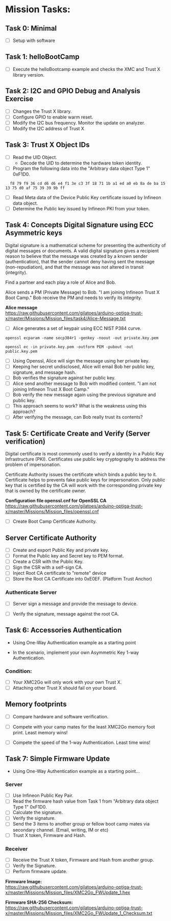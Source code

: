 # Mission Tasks:
## Task 0: Minimal
- [ ]  Setup with software

## Task 1: helloBootCamp
- [ ]  Execute the helloBootcamp example and checks the XMC and Trust X library version.

## Task 2: I2C and GPIO Debug and Analysis Exercise
- [ ]  Changes the Trust X library.
- [ ]  Configure GPIO to enable warm reset.
- [ ]  Modify the I2C bus frequency. Monitor the update on analyzer.
- [ ]  Modify the I2C address of Trust X
## Task 3: Trust X Object IDs
- [ ] Read the UID Object.
  * Decode the UID to determine the hardware token identity.
- [ ] Program the following data into the "Arbitrary data object Type 1" 0xF1D0.
```hash
  f8 79 f9 36 cd d6 d6 e4 f1 3e c3 3f 18 71 1b a1 ed a0 eb 8a de ba 15 13 75 d0 af 75 39 39 9b ff
```
- [ ] Read Meta data of the Device Public Key certificate issued by Infineon data object.
- [ ] Determine the Public key issued by Infineon PKI from your token.

## Task 4: Concepts Digital Signature using ECC Asymmetric keys
Digital signature is a mathematical scheme for presenting the authenticity of digital messages or documents. A valid digital signature gives a recipient reason to believe that the message was created by a known sender (authentication), that the sender cannot deny having sent the message (non-repudiation), and that the message was not altered in transit (integrity).

Find a partner and each play a role of Alice and Bob.

Alice sends a PM (Private Message) to Bob. "I am joining Infineon Trust X Boot Camp."
Bob receive the PM and needs to verify its integrity.

**Alice message**<br/>
https://raw.githubusercontent.com/gilatoes/arduino-optiga-trust-x/master/Missions/Mission_files/task4/Alice-Message.txt

  - [ ] Alice generates a set of keypair using ECC NIST P384 curve.
  ```KeyGen
  openssl ecparam -name secp384r1 -genkey -noout -out private.key.pem

  openssl ec -in private.key.pem -outform PEM -pubout -out public.key.pem
  ```
  - [ ] Using Openssl, Alice will sign the message using her private key.
  - [ ] Keeping her secret undisclosed, Alice will email Bob her public key, signature, and message hash.
  - [ ] Bob verifies the signature against her public key.
  - [ ] Alice send another message to Bob with modified content. "I am not joining Infineon Trust X Boot Camp."
  - [ ] Bob verify the new message again using the previous signature and public key.
  - [ ] This approach seems to work? What is the weakness using this approach?
  - [ ] After verifying the message, can Bob really trust its contents?

## Task 5: Certificate Create and Verify (Server verification)
  Digital certificate is most commonly used to verify a identity in a Public Key Infrastructure (PKI). Certificates use public key cryptography to address the problem of impersonation.

  Certificate Authority issues the certificate which binds a public key to it. Certificate helps to prevents fake public keys for impersonation. Only public key that is certified by the CA will work with the corresponding private key that is owned by the certificate owner.

  **Configuration file openssl.cnf for OpenSSL CA**<br/>
  https://raw.githubusercontent.com/gilatoes/arduino-optiga-trust-x/master/Missions/Mission_files/openssl.cnf

  - [ ]  Create Boot Camp Certificate Authority.

  ## Server Certificate Authority
  - [ ]  Create and export Public Key and private key.
  - [ ]  Format the Public key and Secret key to PEM format.
  - [ ]  Create a CSR with the Public Key.
  - [ ]  Sign the CSR with a self-sign CA.
  - [ ]  Inject Root CA certificate to "remote" device
  - [ ]  Store the Root CA Certificate into 0xE0EF. (Platform Trust Anchor)

  ### Authenticate Server
  - [ ]  Server sign a message and provide the message to device.
  - [ ]  Verify the signature, message against the root CA.


## Task 6: Accessories Authentication
* Using One-Way Authentication example as a starting point
- In the scenario, implement your own Asymmetric Key 1-way Authentication.
### Condition:
  - [ ] Your XMC2Go will only work with your own Trust X.
  - [ ] Attaching other Trust X should fail on your board.

## Memory footprints
  - [ ] Compare hardware and software verification.
  - [ ] Compete with your camp mates for the least XMC2Go memory foot print. Least memory wins!
  - [ ] Compete the speed of the 1-way Authentication. Least time wins!


## Task 7: Simple Firmware Update
* Using One-Way Authentication example as a starting point...

### Server
- [ ] Use Infineon Public Key Pair.
- [ ] Read the firmware hash value from Task 1 from "Arbitrary data object Type 1" 0xF1D0.
- [ ] Calculate the signature.
- [ ] Verify the signature.
- [ ] Send the 3 items to another group or fellow boot camp mates via secondary channel. (Email, writing, IM or etc)
- [ ] Trust X token, Firmware and Hash.

### Receiver
- [ ] Receive the Trust X token, Firmware and Hash from another group.
- [ ] Verify the Signature.
- [ ] Perform firmware update.

**Firmware Image:**<br/>
https://raw.githubusercontent.com/gilatoes/arduino-optiga-trust-x/master/Missions/Mission_files/XMC2Go_FWUpdate_1.hex

**Firmware SHA-256 Checksum:**<br/>
https://raw.githubusercontent.com/gilatoes/arduino-optiga-trust-x/master/Missions/Mission_files/XMC2Go_FWUpdate_1_Checksum.txt
